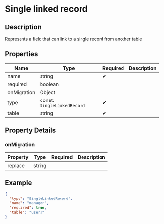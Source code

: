# Single linked record

## Description

Represents a field that can link to a single record from another table

## Properties

| Name        | Type                        | Required | Description |
| ----------- | --------------------------- | -------- | ----------- |
| name        | string                      | ✔       |             |
| required    | boolean                     |          |             |
| onMigration | Object                      |          |             |
| type        | const: `SingleLinkedRecord` | ✔       |             |
| table       | string                      | ✔       |             |

## Property Details

### onMigration

| Property | Type   | Required | Description |
| -------- | ------ | -------- | ----------- |
| replace  | string |          |             |

## Example

```json
{
  "type": "SingleLinkedRecord",
  "name": "manager",
  "required": true,
  "table": "users"
}
```
